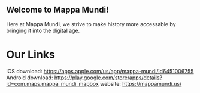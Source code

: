 ## Welcome to Mappa Mundi!

Here at Mappa Mundi, we strive to make history more accessable by bringing it into the digital age. 


# Our Links
iOS download: https://apps.apple.com/us/app/mappa-mundi/id6451006755
Android download: https://play.google.com/store/apps/details?id=com.maps.mappa_mundi_mapbox
website: https://mappamundi.us/
<!--

**Here are some ideas to get you started:**

🙋‍♀️ A short introduction - what is your organization all about?
🌈 Contribution guidelines - how can the community get involved?
👩‍💻 Useful resources - where can the community find your docs? Is there anything else the community should know?
🍿 Fun facts - what does your team eat for breakfast?
🧙 Remember, you can do mighty things with the power of [Markdown](https://docs.github.com/github/writing-on-github/getting-started-with-writing-and-formatting-on-github/basic-writing-and-formatting-syntax)
-->
